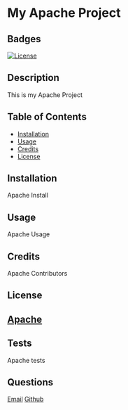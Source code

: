 # My Apache Project
            
## Badges
[![License](https://img.shields.io/badge/License-Apache_2.0-blue.svg)](https://opensource.org/licenses/Apache-2.0)
## Description
This is my Apache Project

## Table of Contents

- [Installation](#installation)
- [Usage](#usage)
- [Credits](#credits)
- [License](#license)

## Installation
Apache Install

## Usage
Apache Usage

## Credits
Apache Contributors

## License
[Apache](https://choosealicense.com/licenses/apache-2.0/)
---

## Tests
Apache tests
## Questions
[Email](mailto:michaelicampbell8@gmail.com)
[Github](https://www.github.com/mcampb8)
